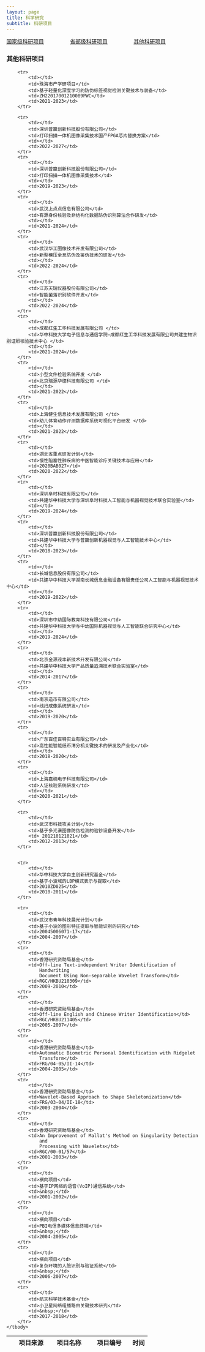 ```yaml
---
layout: page
title: 科学研究
subtitle: 科研项目
---
```

<!--
 * @Author: Conghao Wong
 * @Date: 2023-03-08 19:13:03
 * @LastEditors: Conghao Wong
 * @LastEditTime: 2023-03-11 18:22:00
 * @Description: file content
 * @Github: https://cocoon2wong.github.io
 * Copyright 2023 Conghao Wong, All Rights Reserved.
-->

<style>
.t_grid {
    display: grid;
    grid-template-columns: 32% 32% 32%;
    grid-gap: 60px 1%;
}
</style>

<link rel="stylesheet" type="text/css" href="/assets/css/user.css">

<!-- 用于表格自动编号 -->
<script language="javascript" type="text/javascript">
    window.onload = function () {
        var tableLine = document.getElementById("number");
        for (var i = 0; i < tableLine.rows.length; i++) {
            tableLine.rows[i].cells[0].innerHTML = (i + 1);
        }
    }
</script>

<div class="t_grid">
    <a class="btn btn-info btn-lg get-started-btn btn_dark" href="/researchs/programs_index">国家级科研项目</a>
    <a class="btn btn-info btn-lg get-started-btn btn_dark" href="/researchs/programs_1">省部级科研项目</a>
    <a class="btn btn-info btn-lg get-started-btn btn_selected" href="/researchs/programs_2">其他科研项目</a>
</div>

### 其他科研项目

<table>
    <thead>
        <tr>
            <th style="text-align:center;width:5%"></th>
            <th style="width:25%">项目来源</th>
            <th>项目名称</th>
            <th>项目编号</th>
            <th style="text-align:left;width:13%">时间</th>
        </tr>
    </thead>
    <tbody id="number">

        <tr>
            <td></td>
            <td>珠海市产学研项目</td>
            <td>基于轻量化深度学习的防伪标签视觉检测关键技术与装备</td>
            <td>ZH22017001210089PWC</td>
            <td>2021-2023</td>
        </tr>

        <tr>
            <td></td>
            <td>深圳普赢创新科技股份有限公司</td>
            <td>打印扫描一体机图像采集技术国产FPGA芯片替换方案</td>
            <td></td>
            <td>2022-2027</td>
        </tr>
        <tr>
            <td></td>
            <td>深圳普赢创新科技股份有限公司</td>
            <td>打印扫描一体机图像采集技术</td>
            <td></td>
            <td>2019-2023</td>
        </tr>
        <tr>
            <td></td>
            <td>武汉上点点信息有限公司</td>
            <td>有源身份核验及非结构化数据防伪识别算法合作研发</td>
            <td></td>
            <td>2021-2024</td>
        </tr>
        <tr>
            <td></td>
            <td>武汉华工图像技术开发有限公司</td>
            <td>新型模压全息防伪及鉴伪技术的研发</td>
            <td></td>
            <td>2022-2024</td>
        </tr>
        <tr>
            <td></td>
            <td>江苏天瑞仪器股份有限公司</td>
            <td>智能菌落识别软件开发</td>
            <td></td>
            <td>2022-2024</td>
        </tr>
        <tr>
            <td></td>
            <td>成都红生工华科技发展有限公司 </td>
            <td>华中科技大学电子信息与通信学院—成都红生工华科技发展有限公司共建生物识别证照核验技术中心 </td>
            <td></td>
            <td>2021-2024</td>
        </tr>
        <tr>
            <td></td>
            <td>小型文件检验系统开发 </td>
            <td>北京瑞源华德科技有限公司 </td>
            <td></td>
            <td>2021-2022</td>
        </tr>
        <tr>
            <td></td>
            <td>上海健生信息技术发展有限公司 </td>
            <td>幼儿体育动作评测数据库系统可视化平台研发 </td>
            <td></td>
            <td>2021-2022</td>
        </tr>
        <tr>
            <td></td>
            <td>湖北省重点研发计划</td>
            <td>慢性阻塞性肺疾病的中医智能诊疗关键技术与应用</td>
            <td>2020BAB027</td>
            <td>2020-2022</td>
        </tr>
        <tr>
            <td></td>
            <td>深圳阜时科技有限公司</td>
            <td>共建华中科技大学与深圳阜时科技人工智能与机器视觉技术联合实验室</td>
            <td></td>
            <td>2019-2024</td>
        </tr>
        <tr>
            <td></td>
            <td>深圳普赢创新科技股份有限公司</td>
            <td>共建华中科技大学与普赢创新机器视觉与人工智能技术中心</td>
            <td></td>
            <td>2018-2023</td>
        </tr>
        <tr>
            <td></td>
            <td>长城信息股份有限公司</td>
            <td>共建华中科技大学湖南长城信息金融设备有限责任公司人工智能与机器视觉技术中心</td>
            <td></td>
            <td>2019-2022</td>
        </tr>
        <tr>
            <td></td>
            <td>深圳市中幼国际教育科技有限公司</td>
            <td>共建华中科技大学与中幼国际机器视觉与人工智能联合研究中心</td>
            <td></td>
            <td>2019-2024</td>
        </tr>
        <tr>
            <td></td>
            <td>北京金源茂丰新技术开发有限公司</td>
            <td>共建华中科技大学产品质量追溯技术联合实验室</td>
            <td></td>
            <td>2014-2017</td>
        </tr>
        <tr>
            <td></td>
            <td>南京造币有限公司</td>
            <td>线扫成像系统研发</td>
            <td></td>
            <td>2019-2020</td>
        </tr>
        <tr>
            <td></td>
            <td>广东百佳百特实业有限公司</td>
            <td>高性能智能纸币清分机关键技术的研发及产业化</td>
            <td></td>
            <td>2018-2020</td>
        </tr>
        <tr>
            <td></td>
            <td>上海嘉楠电子科技有限公司</td>
            <td>人证核验系统研发</td>
            <td></td>
            <td>2020-2021</td>
        </tr>

        <tr>
            <td></td>
            <td>武汉市科技攻关计划</td>
            <td>基于多光谱图像防伪检测的验钞设备开发</td>
            <td> 201210121021</td>
            <td>2012-2013</td>
        </tr>


        <tr>
            <td></td>
            <td>华中科技大学自主创新研究基金</td>
            <td>基于小波域的LBP模式表示与提取</td>
            <td>2010ZD025</td>
            <td>2010-2011</td>
        </tr>

        <tr>
            <td></td>
            <td>武汉市青年科技晨光计划</td>
            <td>基于小波的图形特征提取与智能识别的研究</td>
            <td>20045006071-17</td>
            <td>2004-2007</td>
        </tr>
        <tr>
            <td></td>
            <td>香港研究资助局基金</td>
            <td>Off-line Text-independent Writer Identification of
                Handwriting
                Document Using Non-separable Wavelet Transform</td>
            <td>RGC/HKBU210309</td>
            <td>2009-2010</td>
        </tr>
        <tr>
            <td></td>
            <td>香港研究资助局基金</td>
            <td>Off-line English and Chinese Writer Identification</td>
            <td>RGC/HKBU211405</td>
            <td>2005-2007</td>
        </tr>
        <tr>
            <td></td>
            <td>香港研究资助局基金</td>
            <td>Automatic Biometric Personal Identification with Ridgelet
                Transform</td>
            <td>FRG/04-05/II-14</td>
            <td>2004-2005</td>
        </tr>
        <tr>
            <td></td>
            <td>香港研究资助局基金</td>
            <td>Wavelet-Based Approach to Shape Skeletonization</td>
            <td>FRG/03-04/II-18</td>
            <td>2003-2004</td>
        </tr>
        <tr>
            <td></td>
            <td>香港研究资助局基金</td>
            <td>An Improvement of Mallat's Method on Singularity Detection
                and
                Processing with Wavelets</td>
            <td>RGC/00-01/57</td>
            <td>2001-2003</td>
        </tr>
        <tr>
            <td></td>
            <td>横向项目</td>
            <td>基于IP网络的语音(VoIP)通信系统</td>
            <td>&nbsp;</td>
            <td>2001-2002</td>
        </tr>
        <tr>
            <td></td>
            <td>横向项目</td>
            <td>PBI电信多媒体信息终端</td>
            <td>&nbsp;</td>
            <td>2004-2005</td>
        </tr>
        <tr>
            <td></td>
            <td>横向项目</td>
            <td>复杂环境的人脸识别与验证系统</td>
            <td>&nbsp;</td>
            <td>2006-2007</td>
        </tr>
        <tr>
            <td></td>
            <td>航天科学技术基金</td>
            <td>小卫星网络组播路由关键技术研究</td>
            <td>&nbsp;</td>
            <td>2017-2018</td>
        </tr>
    </tbody>
</table>
